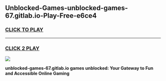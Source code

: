 
## Unblocked-Games-unblocked-games-67.gitlab.io-Play-Free-e6ce4
<h3>
<a href="https://premium76.site?title=unblocked-games-67.gitlab.io&ref=10A">CLICK TO PLAY</a></h3>
<hr>

<h3>
<a href="https://premium76.site?title=unblocked-games-67.gitlab.io&ref=10A">CLICK 2 PLAY</a>
  
</h3>

<a href="https://premium76.site?title=unblocked-games-67.gitlab.io&ref=10A"><img src="https://clearcache.store/games.png"></a>


**unblocked-games-67.gitlab.io games unblocked: Your Gateway to Fun and Accessible Online Gaming**
